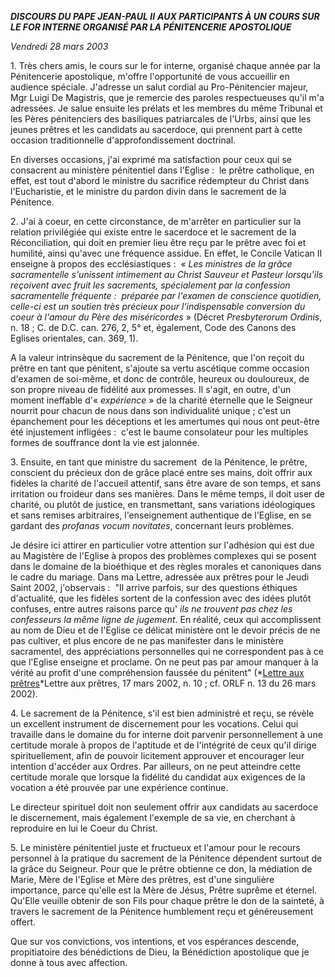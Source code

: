 ***DISCOURS DU PAPE JEAN-PAUL II*** ***AUX PARTICIPANTS À UN COURS SUR LE FOR INTERNE ORGANISÉ PAR LA PÉNITENCERIE APOSTOLIQUE***

*Vendredi 28 mars 2003*

1. Très chers amis, le cours sur le for interne, organisé chaque année par la Pénitencerie apostolique, m'offre l'opportunité de vous accueillir en audience spéciale. J'adresse un salut cordial au Pro-Pénitencier majeur, Mgr Luigi De Magistris, que je remercie des paroles respectueuses qu'il m'a adressées. Je salue ensuite les prélats et les membres du même Tribunal et les Pères pénitenciers des basiliques patriarcales de l'Urbs, ainsi que les jeunes prêtres et les candidats au sacerdoce, qui prennent part à cette occasion traditionnelle d'approfondissement doctrinal.

En diverses occasions, j'ai exprimé ma satisfaction pour ceux qui se consacrent au ministère pénitentiel dans l'Eglise :  le prêtre catholique, en effet, est tout d'abord le ministre du sacrifice rédempteur du Christ dans l'Eucharistie, et le ministre du pardon divin dans le sacrement de la Pénitence.

2. J'ai à coeur, en cette circonstance, de m'arrêter en particulier sur la relation privilégiée qui existe entre le sacerdoce et le sacrement de la Réconciliation, qui doit en premier lieu être reçu par le prêtre avec foi et humilité, ainsi qu'avec une fréquence assidue. En effet, le Concile Vatican II enseigne à propos des ecclésiastiques :  « *Les ministres de la grâce sacramentelle s'unissent intimement au Christ Sauveur et Pasteur lorsqu'ils reçoivent avec fruit les sacrements, spécialement par la confession sacramentelle fréquente :  préparée par l'examen de conscience quotidien, celle-ci est un soutien très précieux pour l'indispensable conversion du coeur à l'amour du Père des miséricordes* » (Décret *Presbyterorum Ordinis*, n. 18 ; C. de D.C. can. 276, 2, 5° et, également, Code des Canons des Eglises orientales, can. 369, 1).

A la valeur intrinsèque du sacrement de la Pénitence, que l'on reçoit du prêtre en tant que pénitent, s'ajoute sa vertu ascétique comme occasion d'examen de soi-même, et donc de contrôle, heureux ou douloureux, de son propre niveau de fidélité aux promesses. Il s'agit, en outre, d'un moment ineffable d'« *expérience* » de la charité éternelle que le Seigneur nourrit pour chacun de nous dans son individualité unique ; c'est un épanchement pour les déceptions et les amertumes qui nous ont peut-être été injustement infligées :  c'est le baume consolateur pour les multiples formes de souffrance dont la vie est jalonnée.

3. Ensuite, en tant que ministre du sacrement  de la Pénitence, le prêtre, conscient du précieux don de grâce placé entre ses mains, doit offrir aux fidèles la charité de l'accueil attentif, sans être avare de son temps, et sans irritation ou froideur dans ses manières. Dans le même temps, il doit user de charité, ou plutôt de justice, en transmettant, sans variations idéologiques et sans remises arbitraires, l'enseignement authentique de l'Eglise, en se gardant des *profanas vocum novitates*, concernant leurs problèmes.

Je désire ici attirer en particulier votre attention sur l'adhésion qui est due au Magistère de l'Eglise à propos des problèmes complexes qui se posent dans le domaine de la bioéthique et des règles morales et canoniques dans le cadre du mariage. Dans ma Lettre, adressée aux prêtres pour le Jeudi Saint 2002, j'observais :  "Il arrive parfois, sur des questions éthiques d'actualité, que les fidèles sortent de la confession avec des idées plutôt confuses, entre autres raisons parce qu' *ils ne trouvent pas chez les confesseurs la même ligne de jugement*. En réalité, ceux qui accomplissent au nom de Dieu et de l'Eglise ce délicat ministère ont le devoir précis de ne pas cultiver, et plus encore de ne pas manifester dans le ministère sacramentel, des appréciations personnelles qui ne correspondent pas à ce que l'Eglise enseigne et proclame. On ne peut pas par amour manquer à la vérité au profit d'une compréhension faussée du pénitent" (*[Lettre aux prêtres](/content/john-paul-ii/fr/letters/2002/documents/hf_jp-ii_let_20020321_priests-holy-thursday.html)*Lettre aux prêtres, 17 mars 2002, n. 10 ; cf. ORLF n. 13 du 26 mars 2002).

4. Le sacrement de la Pénitence, s'il est bien administré et reçu, se révèle un excellent instrument de discernement pour les vocations. Celui qui travaille dans le domaine du for interne doit parvenir personnellement à une certitude morale à propos de l'aptitude et de l'intégrité de ceux qu'il dirige spirituellement, afin de pouvoir licitement approuver et encourager leur intention d'accéder aux Ordres. Par ailleurs, on ne peut atteindre cette certitude morale que lorsque la fidélité du candidat aux exigences de la vocation a été prouvée par une expérience continue.

Le directeur spirituel doit non seulement offrir aux candidats au sacerdoce le discernement, mais également l'exemple de sa vie, en cherchant à reproduire en lui le Coeur du Christ.

5. Le ministère pénitentiel juste et fructueux et l'amour pour le recours personnel à la pratique du sacrement de la Pénitence dépendent surtout de la grâce du Seigneur. Pour que le prêtre obtienne ce don, la médiation de Marie, Mère de l'Eglise et Mère des prêtres, est d'une singulière importance, parce qu'elle est la Mère de Jésus, Prêtre suprême et éternel. Qu'Elle veuille obtenir de son Fils pour chaque prêtre le don de la sainteté, à travers le sacrement de la Pénitence humblement reçu et généreusement offert.

Que sur vos convictions, vos intentions, et vos espérances descende, propitiatoire des bénédictions de Dieu, la Bénédiction apostolique que je donne à tous avec affection.